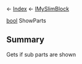 ← [Index](Api-Index) ← [IMySlimBlock](VRage.Game.ModAPI.Ingame.IMySlimBlock)

[bool](System.Boolean) ShowParts

## Summary

Gets if sub parts are shown

